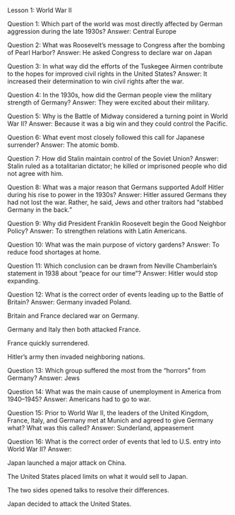 Lesson 1: World War II

Question 1: Which part of the world was most directly affected by German aggression during the late 1930s?
Answer: Central Europe

Question 2: What was Roosevelt’s message to Congress after the bombing of Pearl Harbor?
Answer: He asked Congress to declare war on Japan

Question 3: In what way did the efforts of the Tuskegee Airmen contribute to the hopes for improved civil rights in the United States?
Answer: It increased their determination to win civil rights after the war.

Question 4: In the 1930s, how did the German people view the military strength of Germany?
Answer: They were excited about their military.

Question 5: Why is the Battle of Midway considered a turning point in World War II?
Answer: Because it was a big win and they could control the Pacific.

Question 6: What event most closely followed this call for Japanese surrender?
Answer: The atomic bomb.

Question 7: How did Stalin maintain control of the Soviet Union?
Answer: Stalin ruled as a totalitarian dictator; he killed or imprisoned people who did not agree with him.

Question 8: What was a major reason that Germans supported Adolf Hitler during his rise to power in the 1930s?
Answer: Hitler assured Germans they had not lost the war. Rather, he said, Jews and other traitors had “stabbed Germany in the back.”

Question 9: Why did President Franklin Roosevelt begin the Good Neighbor Policy?
Answer: To strengthen relations with Latin Americans.

Question 10: What was the main purpose of victory gardens?
Answer: To reduce food shortages at home.

Question 11: Which conclusion can be drawn from Neville Chamberlain’s statement in 1938 about “peace for our time”?
Answer: Hitler would stop expanding.

Question 12: What is the correct order of events leading up to the Battle of Britain?
Answer:
Germany invaded Poland.

Britain and France declared war on Germany.

Germany and Italy then both attacked France.

France quickly surrendered.

Hitler’s army then invaded neighboring nations.

Question 13: Which group suffered the most from the “horrors” from Germany?
Answer: Jews

Question 14: What was the main cause of unemployment in America from 1940–1945?
Answer: Americans had to go to war.

Question 15: Prior to World War II, the leaders of the United Kingdom, France, Italy, and Germany met at Munich and agreed to give Germany what? What was this called?
Answer: Sunderland, appeasement

Question 16: What is the correct order of events that led to U.S. entry into World War II?
Answer:

Japan launched a major attack on China.

The United States placed limits on what it would sell to Japan.

The two sides opened talks to resolve their differences.

Japan decided to attack the United States.